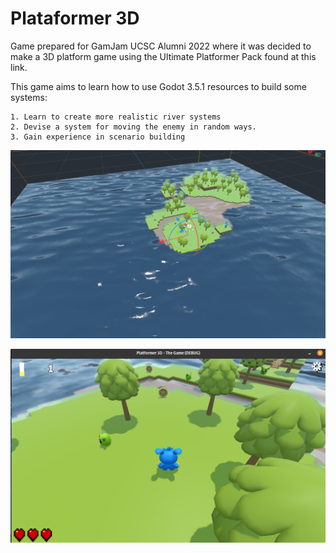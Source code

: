 # Plataformer 3D

Game prepared for GamJam UCSC Alumni 2022 where it was decided to make a 3D platform game using the Ultimate Platformer Pack found at this link.

This game aims to learn how to use Godot 3.5.1 resources to build some systems:

    1. Learn to create more realistic river systems
    2. Devise a system for moving the enemy in random ways.
    3. Gain experience in scenario building

[![Full Scene](https://github.com/mastheusum/GamJam-UCSC-Alumni-2022/blob/main/Screenshots/Captura%20de%20tela%20de%202023-03-13%2008-30-58.png "Full Scene")](https://github.com/mastheusum/GamJam-UCSC-Alumni-2022/blob/main/Screenshots/Captura%20de%20tela%20de%202023-03-13%2008-30-58.png "Full Scene")

[![Gameplay](https://github.com/mastheusum/GamJam-UCSC-Alumni-2022/blob/main/Screenshots/Captura%20de%20tela%20de%202023-03-13%2008-31-55.png "Gameplay")](https://github.com/mastheusum/GamJam-UCSC-Alumni-2022/blob/main/Screenshots/Captura%20de%20tela%20de%202023-03-13%2008-31-55.png "Gameplay")
